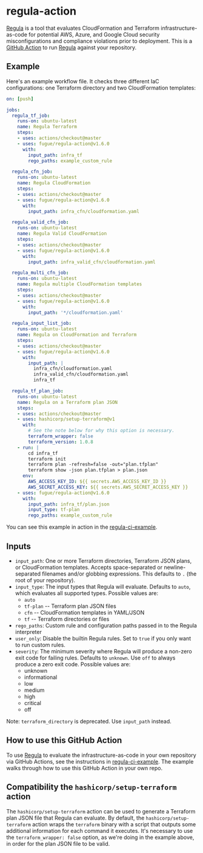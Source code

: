 # regula-action

[Regula] is a tool that evaluates CloudFormation and Terraform infrastructure-as-code for potential AWS, Azure, and Google Cloud security misconfigurations and compliance violations prior to deployment. This is a [GitHub Action] to run [Regula] against your repository.

## Example

Here's an example workflow file.  It checks three different IaC configurations: one Terraform directory and two CloudFormation templates:

```yaml
on: [push]

jobs:
  regula_tf_job:
    runs-on: ubuntu-latest
    name: Regula Terraform
    steps:
    - uses: actions/checkout@master
    - uses: fugue/regula-action@v1.6.0
      with:
        input_path: infra_tf
        rego_paths: example_custom_rule

  regula_cfn_job:
    runs-on: ubuntu-latest
    name: Regula CloudFormation
    steps:
    - uses: actions/checkout@master
    - uses: fugue/regula-action@v1.6.0
      with:
        input_path: infra_cfn/cloudformation.yaml

  regula_valid_cfn_job:
    runs-on: ubuntu-latest
    name: Regula Valid CloudFormation
    steps:
    - uses: actions/checkout@master
    - uses: fugue/regula-action@v1.6.0
      with:
        input_path: infra_valid_cfn/cloudformation.yaml

  regula_multi_cfn_job:
    runs-on: ubuntu-latest
    name: Regula multiple CloudFormation templates
    steps:
    - uses: actions/checkout@master
    - uses: fugue/regula-action@v1.6.0
      with:
        input_path: '*/cloudformation.yaml'

  regula_input_list_job:
    runs-on: ubuntu-latest
    name: Regula on CloudFormation and Terraform
    steps:
    - uses: actions/checkout@master
    - uses: fugue/regula-action@v1.6.0
      with:
        input_path: |
          infra_cfn/cloudformation.yaml
          infra_valid_cfn/cloudformation.yaml
          infra_tf

  regula_tf_plan_job:
    runs-on: ubuntu-latest
    name: Regula on a Terraform plan JSON
    steps:
    - uses: actions/checkout@master
    - uses: hashicorp/setup-terraform@v1
      with:
        # See the note below for why this option is necessary.
        terraform_wrapper: false
        terraform_version: 1.0.8
    - run: |
        cd infra_tf
        terraform init
        terraform plan -refresh=false -out="plan.tfplan"
        terraform show -json plan.tfplan > plan.json
      env:
        AWS_ACCESS_KEY_ID: ${{ secrets.AWS_ACCESS_KEY_ID }}
        AWS_SECRET_ACCESS_KEY: ${{ secrets.AWS_SECRET_ACCESS_KEY }}
    - uses: fugue/regula-action@v1.6.0
      with:
        input_path: infra_tf/plan.json
        input_type: tf-plan
        rego_paths: example_custom_rule
```

You can see this example in action in the
[regula-ci-example](https://github.com/fugue/regula-ci-example).

## Inputs

- `input_path`: One or more Terraform directories, Terraform JSON plans, or CloudFormation templates. Accepts space-separated or newline-separated filenames and/or globbing expressions. This defaults to `.` (the root of your repository).
- `input_type`: The input types that Regula will evaluate. Defaults to `auto`, which evaluates all supported types. Possible values are:
  - `auto`
  - `tf-plan` -- Terraform plan JSON files
  - `cfn` -- CloudFormation templates in YAML/JSON
  - `tf` -- Terraform directories or files
- `rego_paths`: Custom rule and configuration paths passed in to the Regula interpreter
- `user_only`: Disable the builtin Regula rules.  Set to `true` if you only want to run custom rules.
- `severity`: The minimum severity where Regula will produce a non-zero exit code for failing rules. Defaults to `unknown`. Use `off` to always produce a zero exit code. Possible values are:
  - unknown
  - informational
  - low
  - medium
  - high
  - critical
  - off

Note: `terraform_directory` is deprecated. Use `input_path` instead.

[GitHub Action]: https://github.com/features/actions
[Regula]: https://github.com/fugue/regula

## How to use this GitHub Action

To use [Regula] to evaluate the infrastructure-as-code in your own repository via GitHub Actions, see the instructions in [regula-ci-example](https://github.com/fugue/regula-ci-example). The example walks through how to use this GitHub Action in your own repo.

## Compatibility the `hashicorp/setup-terraform` action

The `hashicorp/setup-terraform` action can be used to generate a Terraform plan JSON file that Regula can evaluate. By default, the `hashicorp/setup-terraform` action wraps the `terraform` binary with a script that outputs some additional information for each command it executes. It's necessary to use the `terraform_wrapper: false` option, as we're doing in the example above, in order for the plan JSON file to be valid.
